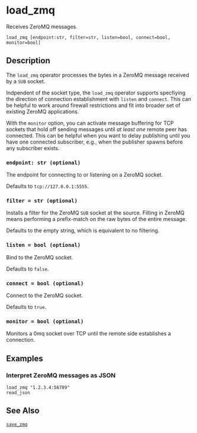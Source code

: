 # load_zmq

Receives ZeroMQ messages.

```tql
load_zmq [endpoint:str, filter=str, listen=bool, connect=bool, monitor=bool]
```

## Description

The `load_zmq` operator processes the bytes in a ZeroMQ message received by a
`SUB` socket.

Indpendent of the socket type, the `load_zmq` operator supports specfiying the
direction of connection establishment with `listen` and `connect`. This can be
helpful to work around firewall restrictions and fit into broader set of
existing ZeroMQ applications.

With the `monitor` option, you can activate message buffering for TCP
sockets that hold off sending messages until *at least one* remote peer has
connected. This can be helpful when you want to delay publishing until you have
one connected subscriber, e.g., when the publisher spawns before any subscriber
exists.

### `endpoint: str (optional)`

The endpoint for connecting to or listening on a ZeroMQ socket.

Defaults to `tcp://127.0.0.1:5555`.

### `filter = str (optional)`

Installs a filter for the ZeroMQ `SUB` socket at the source. Filting in ZeroMQ
means performing a prefix-match on the raw bytes of the entire message.

Defaults to the empty string, which is equivalent to no filtering.

### `listen = bool (optional)`

Bind to the ZeroMQ socket.

Defaults to `false`.

### `connect = bool (optional)`

Connect to the ZeroMQ socket.

Defaults to `true`.

### `monitor = bool (optional)`

Monitors a 0mq socket over TCP until the remote side establishes a connection.

## Examples

### Interpret ZeroMQ messages as JSON

```tql
load_zmq "1.2.3.4:56789"
read_json
```

## See Also

[`save_zmq`](save_zmq.md)
